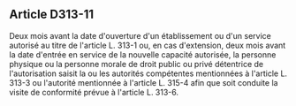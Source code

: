 ## Article D313-11

Deux mois avant la date d'ouverture d'un établissement ou d'un service autorisé au titre de l'article L. 313-1
ou, en cas d'extension, deux mois avant la date d'entrée en service de la nouvelle capacité autorisée, la
personne physique ou la personne morale de droit public ou privé détentrice de l'autorisation saisit la ou les
autorités compétentes mentionnées à l'article L. 313-3 ou l'autorité mentionnée à l'article L. 315-4 afin que
soit conduite la visite de conformité prévue à l'article L. 313-6.

